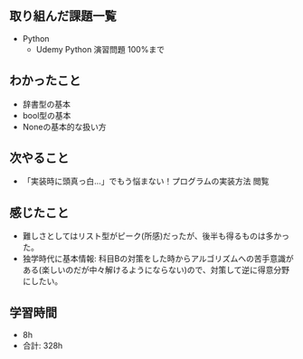 ## 取り組んだ課題一覧

- Python
    - Udemy Python 演習問題 100%まで

## わかったこと
- 辞書型の基本
- bool型の基本
- Noneの基本的な扱い方

## 次やること

- 「実装時に頭真っ白…」でもう悩まない！プログラムの実装方法 閲覧

## 感じたこと

- 難しさとしてはリスト型がピーク(所感)だったが、後半も得るものは多かった。
- 独学時代に基本情報: 科目Bの対策をした時からアルゴリズムへの苦手意識がある(楽しいのだが中々解けるようにならない)ので、対策して逆に得意分野にしたい。

## 学習時間

- 8h
- 合計: 328h